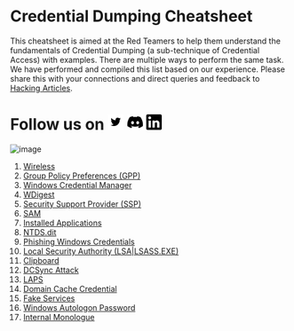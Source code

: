 # Credential Dumping Cheatsheet

This cheatsheet is aimed at the Red Teamers to help them understand the fundamentals of Credential Dumping (a sub-technique of Credential Access) with examples. There are multiple ways to perform the same task. We have performed and compiled this list based on our experience. Please share this with your connections and direct queries and feedback to [Hacking Articles](https://twitter.com/hackinarticles).

[1.5]: https://raw.githubusercontent.com/Ignitetechnologies/Windows-Privilege-Escalation/main/linked.png
[1.6]: https://www.linkedin.com/company/hackingarticles/
[1.3]: https://raw.githubusercontent.com/Ignitetechnologies/Windows-Privilege-Escalation/main/discord.png
[1.4]: https://discord.com/invite/kyKvXwK4Bk
[1.1]: https://raw.githubusercontent.com/Ignitetechnologies/Windows-Privilege-Escalation/main/twitter.png
[1]: http://www.twitter.com/hackinarticles
# Follow us on [![alt text][1.1]][1] [![alt text][1.3]][1.4] [![alt text][1.5]][1.6]

![image](https://raw.githubusercontent.com/Ignitetechnologies/Credential-Dumping/master/creds.png)

1. [Wireless](https://www.hackingarticles.in/credential-dumping-wireless/)
2. [Group Policy Preferences (GPP)](https://www.hackingarticles.in/credential-dumping-group-policy-preferences-gpp/)
3. [Windows Credential Manager](https://www.hackingarticles.in/credential-dumping-windows-credential-manager/)
4. [WDigest](https://www.hackingarticles.in/credential-dumping-wdigest/)
5. [Security Support Provider (SSP)](https://www.hackingarticles.in/credential-dumping-security-support-provider-ssp/)
6. [SAM](https://www.hackingarticles.in/credential-dumping-sam/)
7. [Installed Applications](https://www.hackingarticles.in/credential-dumping-applications/)
8. [NTDS.dit](https://www.hackingarticles.in/credential-dumping-ntds-dit/)
9. [Phishing Windows Credentials](https://www.hackingarticles.in/credential-dumping-phishing-windows-credentials/)
10. [Local Security Authority (LSA|LSASS.EXE)](https://www.hackingarticles.in/credential-dumping-local-security-authority-lsalsass-exe/)
11. [Clipboard](https://www.hackingarticles.in/credential-dumping-clipboard/)
12. [DCSync Attack](https://www.hackingarticles.in/credential-dumping-dcsync-attack/)
13. [LAPS](https://www.hackingarticles.in/credential-dumpinglaps/)
14. [Domain Cache Credential](https://www.hackingarticles.in/credential-dumping-domain-cache-credential/)
15. [Fake Services](https://www.hackingarticles.in/credential-dumping-fake-services/)
16. [Windows Autologon Password](https://www.hackingarticles.in/credential-dumping-windows-autologon-password/)
17. [Internal Monologue](https://www.hackingarticles.in/ntlm-downgrade-attack-internal-monologue/)
